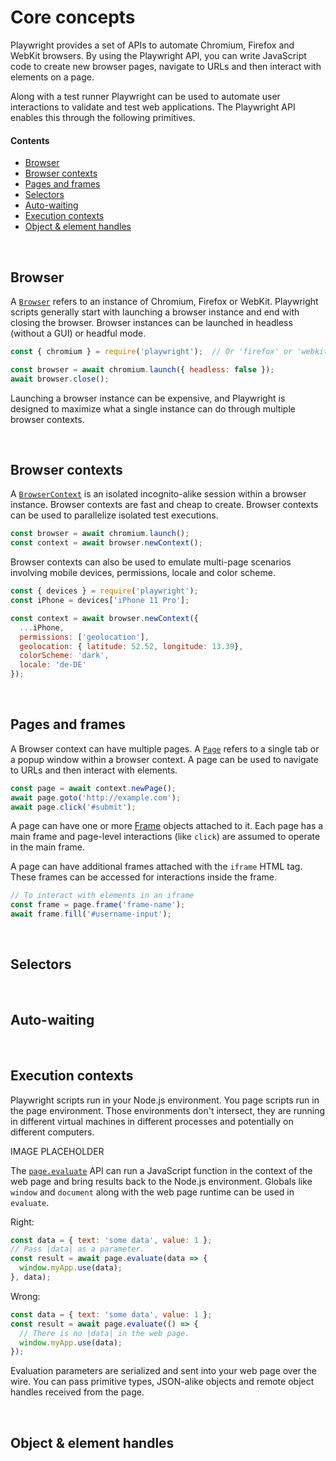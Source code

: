 # Core concepts

Playwright provides a set of APIs to automate Chromium, Firefox and WebKit
browsers. By using the Playwright API, you can write JavaScript code to create
new browser pages, navigate to URLs and then interact with elements on a page.

Along with a test runner Playwright can be used to automate user interactions to
validate and test web applications. The Playwright API enables this through
the following primitives.

#### Contents
  - [Browser](#browser)
  - [Browser contexts](#browser-contexts)
  - [Pages and frames](#pages-and-frames)
  - [Selectors](#selectors)
  - [Auto-waiting](#auto-waiting)
  - [Execution contexts](#execution-contexts)
  - [Object & element handles](#object--element-handles)

<br/>

## Browser

A [`Browser`](../api.md#class-browser) refers to an instance of Chromium, Firefox
or WebKit. Playwright scripts generally start with launching a browser instance
and end with closing the browser. Browser instances can be launched in headless
(without a GUI) or headful mode.

```js
const { chromium } = require('playwright');  // Or 'firefox' or 'webkit'.

const browser = await chromium.launch({ headless: false });
await browser.close();
```

Launching a browser instance can be expensive, and Playwright is designed to
maximize what a single instance can do through multiple browser contexts.

<br/>

## Browser contexts

A [`BrowserContext`](../api.md#class-browsercontext) is an isolated incognito-alike
session within a browser instance. Browser contexts are fast and cheap to create.
Browser contexts can be used to parallelize isolated test executions.

```js
const browser = await chromium.launch();
const context = await browser.newContext();
```

Browser contexts can also be used to emulate multi-page scenarios involving
mobile devices, permissions, locale and color scheme. 

```js
const { devices } = require('playwright');
const iPhone = devices['iPhone 11 Pro'];

const context = await browser.newContext({
  ...iPhone,
  permissions: ['geolocation'],
  geolocation: { latitude: 52.52, longitude: 13.39},
  colorScheme: 'dark',
  locale: 'de-DE'
});
```

<br/>

## Pages and frames

A Browser context can have multiple pages. A [`Page`](../api.md#class-page)
refers to a single tab or a popup window within a browser context. A page can be used to navigate
to URLs and then interact with elements.

```js
const page = await context.newPage();
await page.goto('http://example.com');
await page.click('#submit');
```

A page can have one or more [Frame](../api.md#class-frame) objects attached to
it. Each page has a main frame and page-level interactions (like `click`) are
assumed to operate in the main frame.

A page can have additional frames attached with the `iframe` HTML tag. These
frames can be accessed for interactions inside the frame.

```js
// To interact with elements in an iframe
const frame = page.frame('frame-name');
await frame.fill('#username-input');
```

<br/>

## Selectors

<br/>

## Auto-waiting

<br/>

## Execution contexts

Playwright scripts run in your Node.js environment. You page scripts run in the page environment. Those environments don't intersect, they are running in different virtual machines in different processes and potentially on different computers.

IMAGE PLACEHOLDER

The [`page.evaluate`](https://github.com/microsoft/playwright/blob/master/docs/api.md#pageevaluatepagefunction-arg) API can run a JavaScript function in the context
of the web page and bring results back to the Node.js environment. Globals like
`window` and `document` along with the web page runtime can be used in `evaluate`.

Right:

```js
const data = { text: 'some data', value: 1 };
// Pass |data| as a parameter.
const result = await page.evaluate(data => {
  window.myApp.use(data);
}, data);
```

Wrong:

```js
const data = { text: 'some data', value: 1 };
const result = await page.evaluate(() => {
  // There is no |data| in the web page.
  window.myApp.use(data);
});
```

Evaluation parameters are serialized and sent into your web page over the wire.
You can pass primitive types, JSON-alike objects and remote object handles received from the page.

<br/>

## Object & element handles

<br/>

